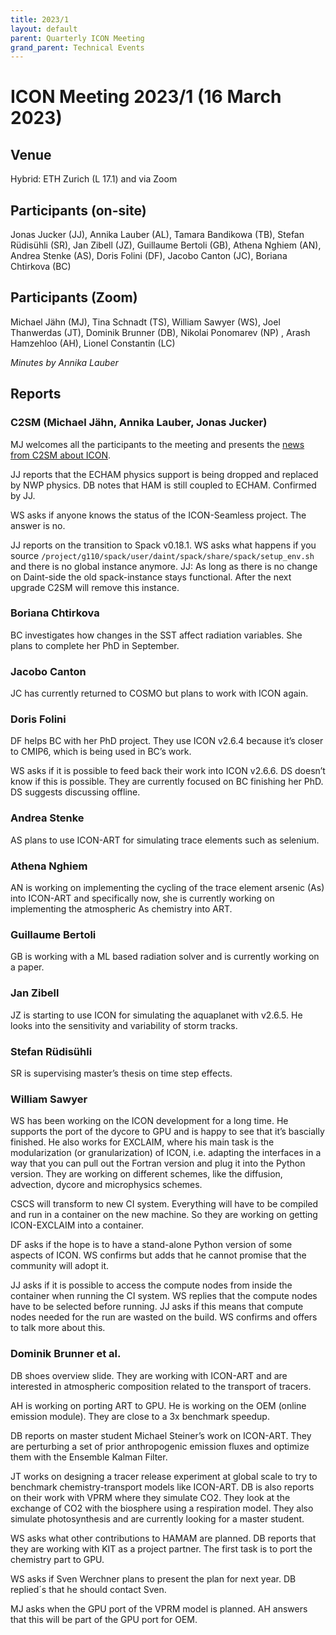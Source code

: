 ```yaml
---
title: 2023/1
layout: default
parent: Quarterly ICON Meeting
grand_parent: Technical Events
---
```


# ICON Meeting 2023/1 (16 March 2023)
  
## Venue
Hybrid: ETH Zurich (L 17.1) and via Zoom

## Participants (on-site)
Jonas Jucker (JJ), Annika Lauber (AL), Tamara Bandikowa (TB), Stefan Rüdisühli (SR), Jan Zibell (JZ), Guillaume Bertoli (GB), Athena Nghiem (AN), Andrea Stenke (AS), Doris Folini (DF), Jacobo Canton (JC), Boriana Chtirkova (BC)

## Participants (Zoom)
Michael Jähn (MJ), Tina Schnadt (TS), William Sawyer (WS), Joel Thanwerdas (JT), Dominik Brunner (DB), Nikolai Ponomarev (NP) , Arash Hamzehloo (AH), Lionel Constantin (LC)

_Minutes by Annika Lauber_

## Reports

### C2SM (Michael Jähn, Annika Lauber, Jonas Jucker)

MJ welcomes all the participants to the meeting and presents the [news from C2SM about ICON](https://polybox.ethz.ch/index.php/s/Y7vv026zc1Hxpu3).

JJ reports that the ECHAM physics support is being dropped and replaced by NWP physics. DB notes that HAM is still coupled to ECHAM. Confirmed by JJ.

WS asks if anyone knows the status of the ICON-Seamless project. The answer is no.

JJ reports on the transition to Spack v0.18.1. WS asks what happens if you source `/project/g110/spack/user/daint/spack/share/spack/setup_env.sh` and there is no global instance anymore. JJ: As long as there is no change on Daint-side the old spack-instance stays functional. After the next upgrade C2SM will remove this instance.

### Boriana Chtirkova
BC investigates how changes in the SST affect radiation variables. She plans to complete her PhD in September.

### Jacobo Canton
JC has currently returned to COSMO but plans to work with ICON again.

### Doris Folini
DF helps BC with her PhD project. They use ICON v2.6.4 because it’s closer to CMIP6, which is being used in BC’s work.

WS asks if it is possible to feed back their work into ICON v2.6.6. DS doesn’t know if this is possible. They are currently focused on BC finishing her PhD. DS suggests discussing offline.

### Andrea Stenke
AS plans to use ICON-ART for simulating trace elements such as selenium.

### Athena Nghiem
AN is working on implementing the cycling of the trace element arsenic (As) into ICON-ART and specifically now, she is currently working on implementing the atmospheric As chemistry into ART.

### Guillaume Bertoli
GB is working with a ML based radiation solver and is currently working on a paper.

### Jan Zibell
JZ is starting to use ICON for simulating the aquaplanet with v2.6.5. He looks into the sensitivity and variability of storm tracks.

### Stefan Rüdisühli
SR is supervising master’s thesis on time step effects.

### William Sawyer
WS has been working on the ICON development for a long time. He supports the port of the dycore to GPU and is happy to see that it’s bascially finished. He also works for EXCLAIM, where his main task is the modularization (or granularization) of ICON, i.e. adapting the interfaces in a way that you can pull out the Fortran version and plug it into the Python version. They are working on different schemes, like the diffusion, advection, dycore and microphysics schemes.

CSCS will transform to new CI system. Everything will have to be compiled and run in a container on the new machine. So they are working on getting ICON-EXCLAIM into a container.

DF asks if the hope is to have a stand-alone Python version of some aspects of ICON. WS confirms but adds that he cannot promise that the community will adopt it.

JJ asks if it is possible to access the compute nodes from inside the container when running the CI system. WS replies that the compute nodes have to be selected before running. JJ asks if this means that compute nodes needed for the run are wasted on the build. WS confirms and offers to talk more about this.

### Dominik Brunner et al.
DB shoes overview slide. They are working with ICON-ART and are interested in atmospheric composition related to the transport of tracers.

AH is working on porting ART to GPU. He is working on the OEM (online emission module). They are close to a 3x benchmark speedup.

DB reports on master student Michael Steiner’s work on ICON-ART. They are perturbing a set of prior anthropogenic emission fluxes and optimize them with the Ensemble Kalman Filter.

JT works on designing a tracer release experiment at global scale to try to benchmark chemistry-transport models like ICON-ART. DB is also reports on their work with VPRM where they simulate CO2. They look at the exchange of CO2 with the biosphere using a respiration model. They also simulate photosynthesis and are currently looking for a master student.

WS asks what other contributions to HAMAM are planned. DB reports that they are working with KIT as a project partner. The first task is to port the chemistry part to GPU.

WS asks if Sven Werchner plans to present the plan for next year. DB replied´s that he should contact Sven.

MJ asks when the GPU port of the VPRM model is planned. AH answers that this will be part of the GPU port for OEM. 
